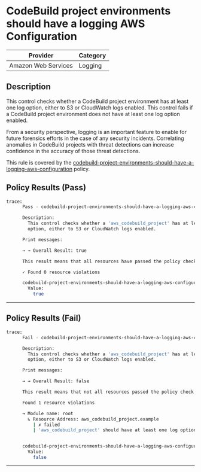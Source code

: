 # CodeBuild project environments should have a logging AWS Configuration

| Provider            | Category  |
|---------------------|-----------|
| Amazon Web Services | Logging   |

## Description

This control checks whether a CodeBuild project environment has at least one log option, either to S3 or CloudWatch logs enabled. This control fails if a CodeBuild project environment does not have at least one log option enabled.

From a security perspective, logging is an important feature to enable for future forensics efforts in the case of any security incidents. Correlating anomalies in CodeBuild projects with threat detections can increase confidence in the accuracy of those threat detections.

This rule is covered by the [codebuild-project-environments-should-have-a-logging-aws-configuration](../../policies/codebuild/codebuild-project-environments-should-have-a-logging-aws-configuration.sentinel) policy.

## Policy Results (Pass)
```bash
trace:
      Pass - codebuild-project-environments-should-have-a-logging-aws-configuration.sentinel

      Description:
        This control checks whether a 'aws_codebuild_project' has at least one log
        option, either to S3 or CloudWatch logs enabled.

      Print messages:

      → → Overall Result: true

      This result means that all resources have passed the policy check for the policy codebuild-project-environments-should-have-a-logging-aws-configuration.

      ✓ Found 0 resource violations

      codebuild-project-environments-should-have-a-logging-aws-configuration.sentinel:63:1 - Rule "main"
        Value:
          true
```

---

## Policy Results (Fail)
```bash
trace:
      Fail - codebuild-project-environments-should-have-a-logging-aws-configuration.sentinel

      Description:
        This control checks whether a 'aws_codebuild_project' has at least one log
        option, either to S3 or CloudWatch logs enabled.

      Print messages:

      → → Overall Result: false

      This result means that not all resources passed the policy check and the protected behavior is not allowed for the policy codebuild-project-environments-should-have-a-logging-aws-configuration.

      Found 1 resource violations

      → Module name: root
        ↳ Resource Address: aws_codebuild_project.example
          | ✗ failed
          | 'aws_codebuild_project' should have at least one log option, either to S3 or CloudWatch logs enabled. Refer to https://docs.aws.amazon.com/securityhub/latest/userguide/codebuild-controls.html#codebuild-4 for more details.


      codebuild-project-environments-should-have-a-logging-aws-configuration.sentinel:63:1 - Rule "main"
        Value:
          false
```

---